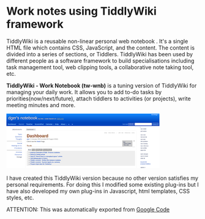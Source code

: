 # Work notes using TiddlyWiki framework

TiddlyWiki is a reusable non-linear personal web notebook . It's a single HTML file which contains CSS, JavaScript, and the content. The content is divided into a series of sections, or Tiddlers. TiddlyWiki has been used by different people as a software framework to build specialisations including task management tool, web clipping tools, a collaborative note taking tool, etc.

**TiddlyWiki - Work Notebook (tw-wnb)** is a tuning version of TiddlyWiki for managing your daily work. It allows you to add to-do tasks by priorities(now/next/future), attach tiddlers to activities (or projects), write meeting minutes and more.


![ScreenShot](tw-wnb_app.png?raw=true)

I have created this TiddlyWiki version because no other version satisfies my personal requirements. For doing this I modified some existing plug-ins but I have also developed my own plug-ins in Javascript, html templates, CSS styles, etc. 

ATTENTION: This was automatically exported from [Google Code](https://code.google.com/p/tw-wnb)
